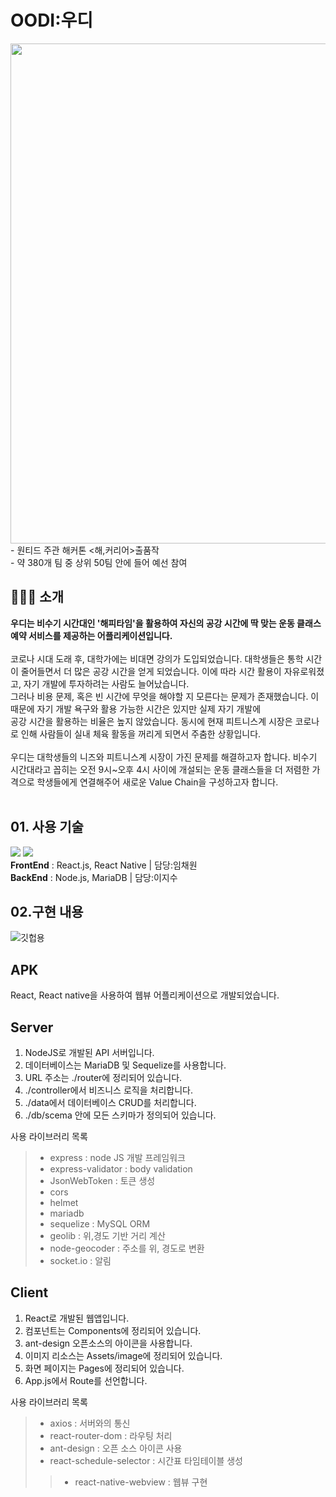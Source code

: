 # OODI:우디
<img src="https://user-images.githubusercontent.com/65384154/144346708-9eb19b12-8e9d-4e22-948b-553c73044654.jpg" style="width:800px"/>
- 원티드 주관 해커톤 <해,커리어>출품작<br>
- 약 380개 팀 중 상위 50팀 안에 들어 예선 참여
 
## 🏃🏻‍♂️ 소개
<b>우디는 비수기 시간대인 '해피타임'을 활용하여 자신의 공강 시간에 딱 맞는 운동 클래스 예약 서비스를 제공하는 어플리케이션입니다.</b><br><br>
코로나 시대 도래 후, 대학가에는 비대면 강의가 도입되었습니다. 대학생들은 통학 시간이 줄어들면서 더 많은 공강 시간을 얻게 되었습니다. 이에 따라 시간 활용이 자유로워졌고, 자기 개발에 투자하려는 사람도 늘어났습니다.<br>
그러나 비용 문제, 혹은 빈 시간에 무엇을 해야할 지 모른다는 문제가 존재했습니다. 이 때문에 자기 개발 욕구와 활용 가능한 시간은 있지만 실제 자기 개발에 <br>
공강 시간을 활용하는 비율은 높지 않았습니다. 동시에 현재 피트니스계 시장은 코로나로 인해 사람들이 실내 체육 활동을 꺼리게 되면서 주춤한 상황입니다.<br><br>
우디는 대학생들의 니즈와 피트니스계 시장이 가진 문제를 해결하고자 합니다. 비수기 시간대라고 꼽히는 오전 9시~오후 4시 사이에 개설되는 운동 클래스들을 더 저렴한 가격으로 학생들에게 연결해주어
새로운 Value Chain을 구성하고자 합니다.<br>
<br>

## 01. 사용 기술
<div><img src="https://img.shields.io/badge/REACT-61DAFB?style=flat-square&logo=REACT&logoColor=white">&nbsp;<img src="https://img.shields.io/badge/Node.js-339933?style=flat-square&logo=Node.js&logoColor=white">&nbsp;</div>
<b>FrontEnd</b> : React.js, React Native | 담당:임채원 <br>
<b>BackEnd</b> : Node.js, MariaDB | 담당:이지수 <br>


## 02.구현 내용

![깃헙용](https://user-images.githubusercontent.com/67117391/145705435-97e407b9-f1a8-4e4b-821b-1796dec30e4a.gif)



APK
--------------
React, React native을 사용하여 웹뷰 어플리케이션으로 개발되었습니다.

Server
---------------
1. NodeJS로 개발된 API 서버입니다.
2. 데이터베이스는 MariaDB 및 Sequelize를 사용합니다.
3. URL 주소는 ./router에 정리되어 있습니다.
4. ./controller에서 비즈니스 로직을 처리합니다.
5. ./data에서 데이터베이스 CRUD를 처리합니다.
6. ./db/scema 안에 모든 스키마가 정의되어 있습니다.

사용 라이브러리 목록
> - express : node JS 개발 프레임워크
> - express-validator : body validation
> - JsonWebToken : 토큰 생성
> - cors
> - helmet
> - mariadb
> - sequelize : MySQL ORM
> - geolib : 위,경도 기반 거리 계산
> - node-geocoder : 주소를 위, 경도로 변환
> - socket.io : 알림 

Client
---------------
1. React로 개발된 웹앱입니다.
2. 컴포넌트는 Components에 정리되어 있습니다.
3. ant-design 오픈소스의 아이콘을 사용합니다.
4. 이미지 리소스는 Assets/image에 정리되어 있습니다.
5. 화면 페이지는 Pages에 정리되어 있습니다.
6. App.js에서 Route를 선언합니다.

사용 라이브러리 목록
> - axios : 서버와의 통신
> - react-router-dom : 라우팅 처리
> - ant-design : 오픈 소스 아이콘 사용
> - react-schedule-selector : 시간표 타임테이블 생성
> > - react-native-webview : 웹뷰 구현
